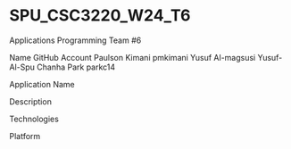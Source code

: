 # SPU_CSC3220_W24_T6
Applications Programming Team #6

Name                        GitHub Account
Paulson Kimani              pmkimani
Yusuf Al-magsusi            Yusuf-Al-Spu
Chanha Park                 parkc14

Application Name


Description


Technologies


Platform


